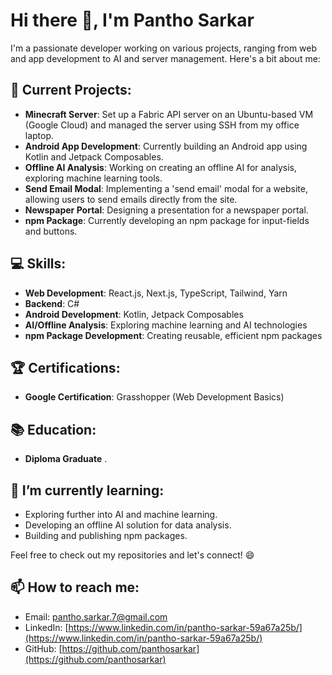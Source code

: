 # Hi there 👋, I'm Pantho Sarkar

I'm a passionate developer working on various projects, ranging from web and app development to AI and server management. Here's a bit about me:

## 🚀 Current Projects:

- **Minecraft Server**: Set up a Fabric API server on an Ubuntu-based VM (Google Cloud) and managed the server using SSH from my office laptop.
- **Android App Development**: Currently building an Android app using Kotlin and Jetpack Composables.
- **Offline AI Analysis**: Working on creating an offline AI for analysis, exploring machine learning tools.
- **Send Email Modal**: Implementing a 'send email' modal for a website, allowing users to send emails directly from the site.
- **Newspaper Portal**: Designing a presentation for a newspaper portal.
- **npm Package**: Currently developing an npm package for input-fields and buttons.

## 💻 Skills:

- **Web Development**: React.js, Next.js, TypeScript, Tailwind, Yarn
- **Backend**: C#
- **Android Development**: Kotlin, Jetpack Composables
- **AI/Offline Analysis**: Exploring machine learning and AI technologies
- **npm Package Development**: Creating reusable, efficient npm packages

## 🏆 Certifications:

- **Google Certification**: Grasshopper (Web Development Basics)

## 📚 Education:

- **Diploma Graduate** .

## 🌱 I’m currently learning:

- Exploring further into AI and machine learning.
- Developing an offline AI solution for data analysis.
- Building and publishing npm packages.



Feel free to check out my repositories and let's connect! 😄

## 📫 How to reach me:

- Email: [pantho.sarkar.7@gmail.com](mailto\:pantho.sarkar.7@gmail.com)
- LinkedIn: [https://www.linkedin.com/in/pantho-sarkar-59a67a25b/](https://www.linkedin.com/in/pantho-sarkar-59a67a25b/)
- GitHub: [https://github.com/panthosarkar](https://github.com/panthosarkar)
